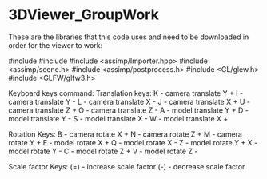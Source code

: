 # 3DViewer_GroupWork

These are the libraries that this code uses and need to be downloaded in order for the viewer to work:  

#include <iostream>
#include <vector>
#include <assimp/Importer.hpp>
#include <assimp/scene.h>
#include <assimp/postprocess.h>
#include <GL/glew.h>
#include <GLFW/glfw3.h>

Keyboard keys command:
Translation keys:
K - camera translate Y +
I - camera translate Y -
L - camera translate X -
J - camera translate X +
U - camera translate Z +
O - camera translate Z -
A - model translate Y +
D - model translate Y -
S - model translate X -
W - model translate X +

Rotation Keys:
B - camera rotate X +
N - camera rotate Z +
M - camera rotate Y +
E - model rotate X +
Q - model rotate X -
Z - model rotate Y +
X - model rotate Y -
C - model rotate Z +
V - model rotate Z -

Scale factor Keys:
(=) - increase scale factor
(-) - decrease scale factor

